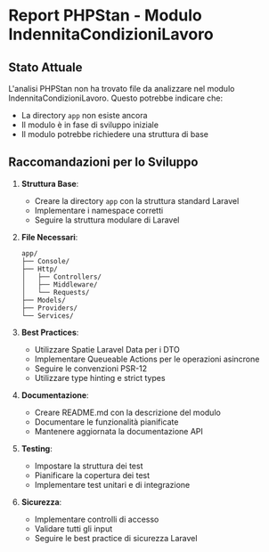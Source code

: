 # Report PHPStan - Modulo IndennitaCondizioniLavoro

## Stato Attuale

L'analisi PHPStan non ha trovato file da analizzare nel modulo IndennitaCondizioniLavoro. Questo potrebbe indicare che:
- La directory `app` non esiste ancora
- Il modulo è in fase di sviluppo iniziale
- Il modulo potrebbe richiedere una struttura di base

## Raccomandazioni per lo Sviluppo

1. **Struttura Base**:
   - Creare la directory `app` con la struttura standard Laravel
   - Implementare i namespace corretti
   - Seguire la struttura modulare di Laravel

2. **File Necessari**:
   ```
   app/
   ├── Console/
   ├── Http/
   │   ├── Controllers/
   │   ├── Middleware/
   │   └── Requests/
   ├── Models/
   ├── Providers/
   └── Services/
   ```

3. **Best Practices**:
   - Utilizzare Spatie Laravel Data per i DTO
   - Implementare Queueable Actions per le operazioni asincrone
   - Seguire le convenzioni PSR-12
   - Utilizzare type hinting e strict types

4. **Documentazione**:
   - Creare README.md con la descrizione del modulo
   - Documentare le funzionalità pianificate
   - Mantenere aggiornata la documentazione API

5. **Testing**:
   - Impostare la struttura dei test
   - Pianificare la copertura dei test
   - Implementare test unitari e di integrazione

6. **Sicurezza**:
   - Implementare controlli di accesso
   - Validare tutti gli input
   - Seguire le best practice di sicurezza Laravel 